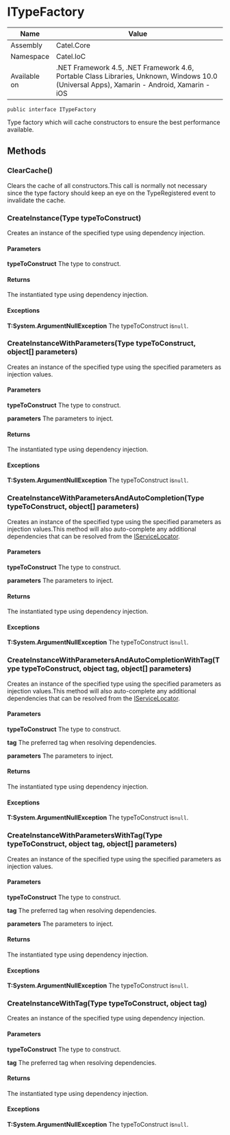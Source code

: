 

# ITypeFactory

Name|Value
---|---
Assembly|Catel.Core
Namespace|Catel.IoC
Available on|.NET Framework 4.5, .NET Framework 4.6, Portable Class Libraries, Unknown, Windows 10.0 (Universal Apps), Xamarin - Android, Xamarin - iOS

```
public interface ITypeFactory
```

Type factory which will cache constructors to ensure the best performance available.



## Methods

### ClearCache()

Clears the cache of all constructors.This call is normally not necessary since the type factory should keep an eye on the TypeRegistered event to invalidate the cache.



### CreateInstance(Type typeToConstruct)

Creates an instance of the specified type using dependency injection.

#### Parameters

**typeToConstruct**
The type to construct.

#### Returns

The instantiated type using dependency injection.

#### Exceptions

**T:System.ArgumentNullException**
The typeToConstruct is`null`.



### CreateInstanceWithParameters(Type typeToConstruct, object[] parameters)

Creates an instance of the specified type using the specified parameters as injection values.

#### Parameters

**typeToConstruct**
The type to construct.

**parameters**
The parameters to inject.

#### Returns

The instantiated type using dependency injection.

#### Exceptions

**T:System.ArgumentNullException**
The typeToConstruct is`null`.



### CreateInstanceWithParametersAndAutoCompletion(Type typeToConstruct, object[] parameters)

Creates an instance of the specified type using the specified parameters as injection values.This method will also auto-complete any additional dependencies that can be resolved from the [IServiceLocator](#).

#### Parameters

**typeToConstruct**
The type to construct.

**parameters**
The parameters to inject.

#### Returns

The instantiated type using dependency injection.

#### Exceptions

**T:System.ArgumentNullException**
The typeToConstruct is`null`.



### CreateInstanceWithParametersAndAutoCompletionWithTag(Type typeToConstruct, object tag, object[] parameters)

Creates an instance of the specified type using the specified parameters as injection values.This method will also auto-complete any additional dependencies that can be resolved from the [IServiceLocator](#).

#### Parameters

**typeToConstruct**
The type to construct.

**tag**
The preferred tag when resolving dependencies.

**parameters**
The parameters to inject.

#### Returns

The instantiated type using dependency injection.

#### Exceptions

**T:System.ArgumentNullException**
The typeToConstruct is`null`.



### CreateInstanceWithParametersWithTag(Type typeToConstruct, object tag, object[] parameters)

Creates an instance of the specified type using the specified parameters as injection values.

#### Parameters

**typeToConstruct**
The type to construct.

**tag**
The preferred tag when resolving dependencies.

**parameters**
The parameters to inject.

#### Returns

The instantiated type using dependency injection.

#### Exceptions

**T:System.ArgumentNullException**
The typeToConstruct is`null`.



### CreateInstanceWithTag(Type typeToConstruct, object tag)

Creates an instance of the specified type using dependency injection.

#### Parameters

**typeToConstruct**
The type to construct.

**tag**
The preferred tag when resolving dependencies.

#### Returns

The instantiated type using dependency injection.

#### Exceptions

**T:System.ArgumentNullException**
The typeToConstruct is`null`.




